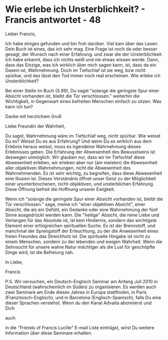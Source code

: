 # Wie erlebe ich Unsterblichkeit? - Francis antwortet - 48

Lieber Francis, 

Ich habe einiges gefunden und bin froh dar&uuml;ber. Viel kam &uuml;ber das Lesen. Dein Buch ist eines, das ich sehr mag. Eine Frage ist noch da oder besser gesagt, der Wunsch nach einer Erfahrung. und zwar die der Unsterblichkeit. Ich habe erkannt, dass ich nichts wei&szlig; und nie etwas wissen werde. Dann, dass das Einzige, was ich wirklich &uuml;ber mich sagen kann, ist, dass da ein Dasein ist, Wahrnehmung. Doch im Tiefschlaf ist sie weg, bzw nicht sp&uuml;rbar, und das l&auml;sst den Tod immer noch real erscheinen. Wie erlebe ich Unsterblichkeit?&nbsp;

Bei einer Stelle im Buch (S.99), Du sagst &quot;solange die geringste Spur einer Absicht vorhanden ist, bleibt die T&uuml;r verschlossen.&quot; weiterhin die Wichtigkeit, in Gegenwart eines befreiten Menschen einfach zu sitzen. Was kann ich tun?

Danke mit herzlichem Gru&szlig;&nbsp;

Liebe Freundin der Wahrheit,

Du sagst, Wahrnehmung w&auml;re im Tiefschlaf weg, nicht sp&uuml;rbar. Wie weisst Du es? Weisst Du es aus Erfahrung? Und wenn Du es wirklich aus dem Erlebnis heraus weisst, muss es irgendeine Wahrnehmung dieses Erlebnisses geben. Die Erfahrung der Abwesenheit des Bewusstseins ist deswegen unm&ouml;glich. Wir glauben nur, dass wir im Tiefschlaf diese Abwesenheit erleben, wir erleben aber nur (am meisten) die Abwesenheit aller objektiven Wahrnehmungen, nicht die Abwesenheit des Wahrnehmenden. Es ist sehr wichtig, zu begreifen, dass diese Abwesenheit eine Illusion ist. Dieses Verst&auml;ndnis &ouml;ffnet unser Geist zu der M&ouml;glichkeit einer ununterbrochenen, nicht-objektiven, und unsterblichen Erfahrung. Diese &Ouml;ffnung befreit die Hoffnung unserer Ewigkeit.

Wenn ich&nbsp;&quot;solange die geringste Spur einer Absicht vorhanden ist, bleibt die T&uuml;r verschlossen.&quot; sage, meine ich &quot;einer objektiven Absicht&quot;, einer Absicht, die als ein Gef&uuml;hl, ein Gedanke oder eine Wahrnehmung der f&uuml;nf Sinne ausgedr&uuml;ckt werden kann. Die &quot;heilige&quot; Absicht, die reine Liebe&nbsp;und Verlangen f&uuml;r das Absolute ist, ist kein Hindernis, sondern das wichtigste Element einer erfolgreichen spirituellen Suche. Es ist der Brennstoff, und manchmal der Sprengstoff der Erleuchtung, zu der die Anwesenheit eines freien Freundes das Streichholz ist. Die spirituelle Hingabe ist nicht zu einem Menschen, sondern zu der lebenden und ewigen Wahrheit. Wenn die Sehnsucht f&uuml;r unsere wahre Natur m&auml;chtiger als die Lust f&uuml;r gesch&ouml;pfte Dinge wird, ist die Befreiung nah.

In Liebe,

Francis

P.S. Wir versuchen, ein Deutsch-Englisch Seminar am Anfang Juli 2010 in Deutschland (wahrscheinlich im S&uuml;den) zu organisieren. Es werden auch zwei Seminare am Ende dieses Jahres in Europa stattfinden, in Paris (Franz&ouml;sisch-Englisch), und in Barcelona (Englisch-Spanisch), falls Du eine dieser Sprachen verstehst. Wenn du den Kanal Advaita abonnierst und&nbsp; Dich 

auch 

in die &quot;Friends of Francis Lucille&quot; E-mail Liste eintr&auml;gst, wirst Du weitere Information &uuml;ber diese Seminare erhalten.

